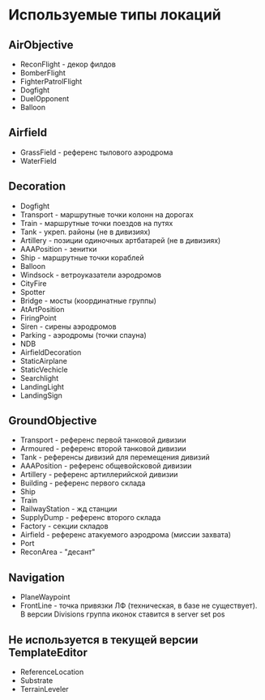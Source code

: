 # Используемые типы локаций

## AirObjective

- ReconFlight - декор филдов
- BomberFlight
- FighterPatrolFlight
- Dogfight
- DuelOpponent
- Balloon

## Airfield

- GrassField - референс тылового аэродрома
- WaterField

## Decoration

- Dogfight
- Transport - маршрутные точки колонн на дорогах
- Train - маршрутные точки поездов на путях
- Tank - укреп. районы (не в дивизиях)
- Artillery - позиции одиночных артбатарей (не в дивизиях)
- AAAPosition - зенитки
- Ship - маршрутные точки кораблей
- Balloon
- Windsock - ветроуказатели аэродромов
- CityFire
- Spotter
- Bridge - мосты (координатные группы)
- AtArtPosition
- FiringPoint
- Siren - сирены аэродромов
- Parking - аэродромы (точки спауна)
- NDB
- AirfieldDecoration
- StaticAirplane
- StaticVechicle
- Searchlight
- LandingLight
- LandingSign

## GroundObjective

- Transport - референс первой танковой дивизии
- Armoured - референс второй танковой дивизии
- Tank - референсы дивизий для перемещения дивизий
- AAAPosition - референс общевойсковой дивизии
- Artillery - референс артиллерийской дивизии
- Building - референс первого склада
- Ship
- Train
- RailwayStation - жд станции
- SupplyDump - референс второго склада
- Factory - секции складов
- Airfield - референс атакуемого аэродрома (миссии захвата)
- Port
- ReconArea - "десант"

## Navigation

- PlaneWaypoint
- FrontLine - точка привязки ЛФ (техническая, в базе не существует). В версии Divisions группа иконок ставится в server set pos

## Не используется в текущей версии TemplateEditor
- ReferenceLocation
- Substrate
- TerrainLeveler
